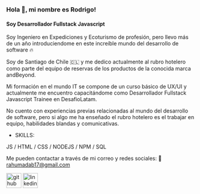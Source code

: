 ### Hola 👋, mi nombre es Rodrigo!
#### Soy Desarrollador Fullstack Javascript
Soy Ingeniero en Expediciones y Ecoturismo de profesión, pero llevo más de un año introduciendome en este increíble mundo del desarrollo de software 🔥

Soy de Santiago de Chile 🇨🇱 y me dedico actualmente al rubro hotelero como parte del equipo de reservas de los productos de la conocida marca andBeyond.

Mi formación en el mundo IT se compone de un curso básico de UX/UI y actualmente me encuentro capacitándome como Desarrollador Fullstack Javascript Trainee en DesafioLatam.

No cuento con experiencias previas relacionadas al mundo del desarrollo de software, pero si algo me ha enseñado el rubro hotelero es el trabajar en equipo, habilidades blandas y comunicativas.

* SKILLS:

JS / HTML / CSS / NODEJS / NPM / SQL

Me pueden contactar a través de mi correo y redes sociales: 
📩 rahumadab17@gmail.com 

[<img src='https://cdn.jsdelivr.net/npm/simple-icons@3.0.1/icons/github.svg' alt='github' height='40'>](https://github.com/rahumadab17)  [<img src='https://cdn.jsdelivr.net/npm/simple-icons@3.0.1/icons/linkedin.svg' alt='linkedin' height='40'>](https://www.linkedin.com/in/https://www.linkedin.com/in/rodrigo-ahumada-brito-36a041183//)  







